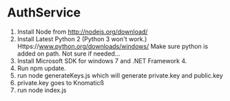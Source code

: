 # AuthService
1. Install Node from http://nodejs.org/download/
2. Install Latest Python 2 (Python 3 won't work.) Https://www.python.org/downloads/windows/ Make sure python is added on path. Not sure if needed...
3. Install Microsoft SDK for windows 7 and .NET Framework 4.
4. Run npm update.
5. run node generateKeys.js which will generate private.key and public.key
6. private.key goes to Knomaticß
7. run node index.js
